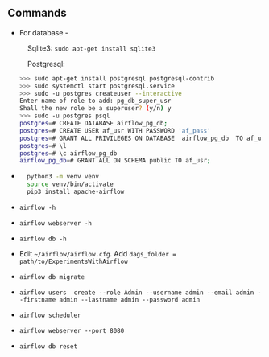 ## Commands

* For database -

  &nbsp;&nbsp;&nbsp;&nbsp;Sqlite3: `sudo apt-get install sqlite3`
  
  &nbsp;&nbsp;&nbsp;&nbsp;Postgresql:
  ```bash
  >>> sudo apt-get install postgresql postgresql-contrib
  >>> sudo systemctl start postgresql.service
  >>> sudo -u postgres createuser --interactive
  Enter name of role to add: pg_db_super_usr
  Shall the new role be a superuser? (y/n) y
  >>> sudo -u postgres psql
  postgres=# CREATE DATABASE airflow_pg_db;
  postgres=# CREATE USER af_usr WITH PASSWORD 'af_pass'
  postgres=# GRANT ALL PRIVILEGES ON DATABASE  airflow_pg_db  TO af_usr;
  postgres=# \l
  postgres=# \c airflow_pg_db
  airflow_pg_db=# GRANT ALL ON SCHEMA public TO af_usr;
  ```


* ```bash
	python3 -m venv venv
	source venv/bin/activate
	pip3 install apache-airflow
	```

* `airflow -h`

* `airflow webserver -h`

* `airflow db -h`

* Edit `~/airflow/airflow.cfg`. Add `dags_folder = path/to/ExperimentsWithAirflow`

* `airflow db migrate`

* `airflow users  create --role Admin --username admin --email admin --firstname admin --lastname admin --password admin`

* `airflow scheduler`

* `airflow webserver --port 8080`

* `airflow db reset`
